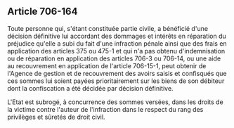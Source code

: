 Article 706-164
----
Toute personne qui, s'étant constituée partie civile, a bénéficié d'une décision
définitive lui accordant des dommages et intérêts en réparation du préjudice
qu'elle a subi du fait d'une infraction pénale ainsi que des frais en
application des articles 375 ou 475-1 et qui n'a pas obtenu d'indemnisation ou
de réparation en application des articles 706-3 ou 706-14, ou une aide au
recouvrement en application de l'article 706-15-1, peut obtenir de l'Agence de
gestion et de recouvrement des avoirs saisis et confisqués que ces sommes lui
soient payées prioritairement sur les biens de son débiteur dont la confiscation
a été décidée par décision définitive.

L'Etat est subrogé, à concurrence des sommes versées, dans les droits de la
victime contre l'auteur de l'infraction dans le respect du rang des privilèges
et sûretés de droit civil.
